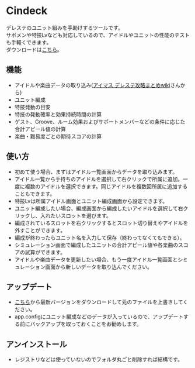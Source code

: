 # Cindeck
デレステのユニット組みを手助けするツールです。  
サポメンや特技Lvなども対応しているので、アイドルやユニットの性能のテストも手軽くできます。  
ダウンロードは[こちら](https://github.com/noelex/Cindeck/releases)。

## 機能
* アイドルや楽曲データの取り込み([アイマス デレステ攻略まとめwiki](http://imascg-slstage-wiki.gamerch.com/)さんから)
* ユニット編成
* 特技発動の目安
* 特技の発動確率と効果持続時間の計算
* ゲスト、Groove、ルーム効果およびサポートメンバーなどの条件に応じた合計アピール値の計算
* 楽曲・難易度ごとの期待スコアの計算

## 使い方
* 初めて使う場合、まずはアイドル一覧画面からデータを取り込みます。
* アイドル一覧から手持ちのアイドルを選択して右クリックで所属に追加。一度に複数のアイドルを選択できます。同じアイドルを複数回所属に追加することもできます。
* 特技Lvは所属アイドル画面とユニット編成画面から設定できます。
* ユニット編成したい場合、編成画面から編成したいアイドルを選択して右クリックし、入れたいスロットを選びます。
* 編成されているスロットを右クリックするとスロット切り替えやアイドルを外すことができます。
* 編成が終わったらユニット名を入力して保存（終わってなくてもできる）。
* シミュレーション画面で編成したユニットの合計アピール値や各楽曲のスコアの試算ができます。
* アイドルや楽曲データを更新したい場合、もう一度アイドル一覧画面とシミュレーション画面から新しいデータを取り込んでください。

## アップデート
* [こちら](https://github.com/noelex/Cindeck/releases)から最新バージョンをダウンロードして元のファイルを上書きしてください。
* app.configにユニット編成などのデータが入っているので、アップデートする前にバックアップを取っておくことをお勧めします。

## アンインストール
* レジストリなどは使っていないのでフォルダ丸ごと削除すれば結構です。
